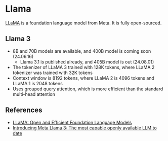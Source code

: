 # Llama

[LLaMA](https://arxiv.org/abs/2302.13971) is a foundation language model from Meta.
It is fully open-sourced.

## Llama 3

- 8B and 70B models are available, and 400B model is coming soon (24.06.16)
    - Llama 3.1 is published already, and 405B model is out (24.08.01)
- The tokenizer of LLaMA 3 trained with 128K tokens, where LLaMA 2 tokenizer was trained with 32K tokens
- Context window is 8192 tokens, where LLaMA 2 is 4096 tokens and LLaMA 1 is 2048 tokens
- Uses grouped query attention, which is more efficient than the standard multi-head attention

## References

- [LLaMA: Open and Efficient Foundation Language Models](https://arxiv.org/abs/2302.13971)
- [Introducing Meta Llama 3: The most capable openly available LLM to date](https://ai.meta.com/blog/meta-llama-3/)
